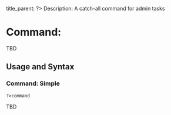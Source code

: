 title_parent: ?>
Description: A catch-all command for admin tasks

# Command: 

TBD

## Usage and Syntax

### Command: Simple
`?>command`

TBD